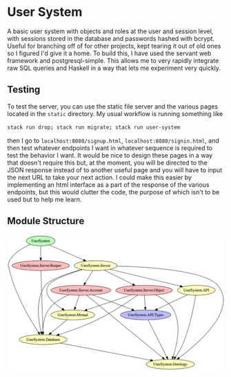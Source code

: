 # User System

A basic user system with objects and roles at the user and session level, with 
sessions stored in the database and passwords hashed with bcrypt. Useful for branching off of for 
other projects, kept tearing it out of old ones so I figured I'd give it a home.
To build this, I have used the servant web framework and postgresql-simple. This
allows me to very rapidly integrate raw SQL queries and Haskell in a way
that lets me experiment very quickly.

## Testing

To test the server, you can use the static file server and the various pages located
in the `static` directory. My usual workflow is running something like

```bash
stack run drop; stack run migrate; stack run user-system
```

then I go to `localhost:8080/signup.html`, `localhost:8080/signin.html`, and then test
whatever endpoints I want in whatever sequence is required to test the behavior I want.
It would be nice to design these pages in a way that doesn't require this but, at the moment,
you will be directed to the JSON response instead of to another useful page and you will
have to input the next URL to take your next action. I could make this easier by implementing
an html interface as a part of the response of the various endpoints, but this would clutter
the code, the purpose of which isn't to be used but to help me learn.

## Module Structure

![Module Structure](mods.png)
